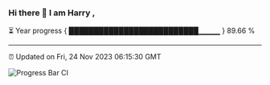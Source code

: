 ### Hi there 👋 I am Harry , 

⏳ Year progress { ██████████████████████████▁▁▁▁ } 89.66 %

---

⏰ Updated on Fri, 24 Nov 2023 06:15:30 GMT

![Progress Bar CI](https://github.com/duykhang68/duykhang68/workflows/Progress%20Bar%20CI/badge.svg)
